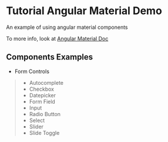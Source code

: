 # Tutorial Angular Material Demo

An example of using angular material components

To more info, look at [Angular Material Doc](https://material.angular.io)

## Components Examples

- Form Controls
> - Autocomplete 
> - Checkbox
> - Datepicker
> - Form Field
> - Input
> - Radio Button
> - Select
> - Slider
> - Slide Toggle

